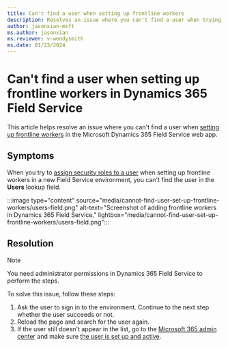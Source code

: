 ```yaml
---
title: Can't find a user when setting up frontline workers
description: Resolves an issue where you can't find a user when trying to assign security roles in a new Field Service environment.
author: jasonxian-msft
ms.author: jasonxian
ms.reviewer: v-wendysmith
ms.date: 01/23/2024
---
```

# Can't find a user when setting up frontline workers in Dynamics 365 Field Service

This article helps resolve an issue where you can't find a user when [setting up frontline workers](/dynamics365/field-service/frontline-worker-set-up) in the Microsoft Dynamics 365 Field Service web app.

## Symptoms

When you try to [assign security roles to a user](/dynamics365/field-service/flw-admin?tabs=viva#assign-security-roles-and-field-security-profiles) when setting up frontline workers in a new Field Service environment, you can't find the user in the **Users** lookup field.

:::image type="content" source="media/cannot-find-user-set-up-frontline-workers/users-field.png" alt-text="Screenshot of adding frontline workers in Dynamics 365 Field Service." lightbox="media/cannot-find-user-set-up-frontline-workers/users-field.png":::

## Resolution

> [!NOTE]
> You need administrator permissions in Dynamics 365 Field Service to perform the steps.

To solve this issue, follow these steps:

1. Ask the user to sign in to the environment. Continue to the next step whether the user succeeds or not.
1. Reload the page and search for the user again.
1. If the user still doesn't appear in the list, go to the [Microsoft 365 admin center](https://admin.microsoft.com/) and make sure [the user is set up and active](/microsoft-365/admin/add-users/add-users).
